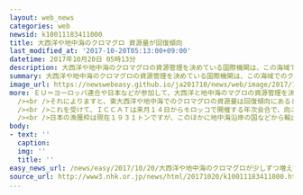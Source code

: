 ```yaml
---
layout: web_news
categories: web
newsid: k10011183411000
title: 大西洋や地中海のクロマグロ 資源量が回復傾向
last_modified_at: '2017-10-20T05:13:00+09:00'
datetime: 2017年10月20日 05時13分
description: 大西洋や地中海のクロマグロの資源管理を決めている国際機関は、この海域でのクロマグロの資源量が回復傾向にあるとして、現在の漁獲枠を５０％以上増やせるという報告をまとめ、今後、具体的な漁獲枠の割り当てを検討することになりました。
summary: 大西洋や地中海のクロマグロの資源管理を決めている国際機関は、この海域でのクロマグロの資源量が回復傾向にあるとして、現在の漁獲枠を５０％以上増やせるという報告をまとめ、今後、具体的な漁獲枠の割り当てを検討することになりました。
image_url: https://newswebeasy.github.io/ja201710/news/web/image/2017/10/20/k10011183411000.jpg
more: ＥＵ＝ヨーロッパ連合や日本などが参加して、大西洋と地中海のマグロの資源管理を決めているＩＣＣＡＴ＝「大西洋まぐろ類保存国際委員会」の科学委員会は、最新の資源状況などについての報告をまとめました。<br
  /><br />それによりますと、東大西洋や地中海でのクロマグロの資源量は回復傾向にあるとして、現在、年間およそ２万３０００トンとなっている全体の漁獲枠を、２０２０年には３万６０００トンと、５０％以上増やしても資源の回復には影響しないという内容になっています。<br
  /><br />これを受けて、ＩＣＣＡＴは来月１４日からモロッコで開催する年次会合で、向こう３年間の漁獲枠を決めるとともに、国や地域別の割り当てを協議することになりました。<br
  /><br />日本の漁獲枠は現在１９３１トンですが、このほかに地中海沿岸の国などから輸出されるものを含めて、日本で消費されるクロマグロのおよそ４割がこの海域で漁獲されているため、全体の漁獲枠が拡大されれば、日本の消費者へのマグロが増えることも予想されます。
body:
- text: ''
  caption:
  img: ''
  title: ''
easy_news_url: /news/easy/2017/10/20/大西洋や地中海のクロマグロが少しずつ増えている/
source_url: http://www3.nhk.or.jp/news/html/20171020/k10011183411000.html
...
```

